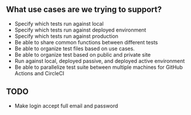 ## What use cases are we trying to support?
- Specify which tests run against local
- Specify which tests run against deployed environment
- Specify which tests run against production
- Be able to share common functions between different tests
- Be able to organize test files based on use cases.
- Be able to organize test based on public and private site
- Run against local, deployed passive, and deployed active environment
- Be able to parallelize test suite between multiple machines for GitHub Actions and CircleCI

## TODO
- Make login accept full email and password
